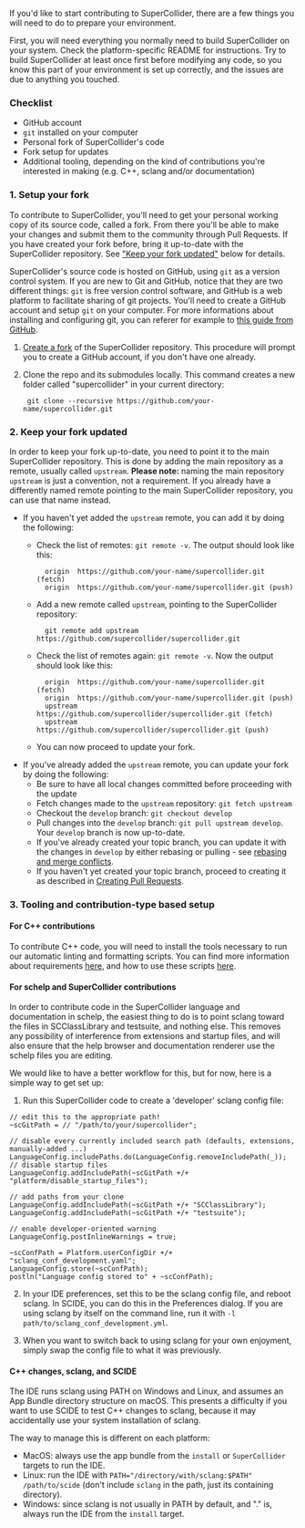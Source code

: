 If you'd like to start contributing to SuperCollider, there are a few things you will need to do to prepare your environment.

First, you will need everything you normally need to build SuperCollider on your system. Check the platform-specific README for instructions. Try to build SuperCollider at least once first before modifying any code, so you know this part of your environment is set up correctly, and the issues are due to anything you touched.

### Checklist
- GitHub account
- `git` installed on your computer
- Personal fork of SuperCollider's code
- Fork setup for updates
- Additional tooling, depending on the kind of contributions you're interested in making (e.g. C++, sclang and/or documentation)

### 1. Setup your fork

To contribute to SuperCollider, you'll need to get your personal working copy of its source code, called a fork. From there you'll be able to make your changes and submit them to the community through Pull Requests.
If you have created your fork before, bring it up-to-date with the SuperCollider repository. See ["Keep your fork updated"](#2-Keep-your-fork-updated) below for details.

SuperCollider's source code is hosted on GitHub, using `git` as a version control system. If you are new to Git and GitHub, notice that they are two different things: `git` is free version control software, and GitHub is a web platform to facilitate sharing of git projects. You'll need to create a GitHub account and setup `git` on your computer. For more informations about installing and configuring git, you can referer for example to [this guide from GitHub](https://docs.github.com/en/github/getting-started-with-github/set-up-git).

1. [Create a fork](https://github.com/supercollider/supercollider/fork) of the SuperCollider repository. This procedure will prompt you to create a GitHub account, if you don't have one already.
2. Clone the repo and its submodules locally. This command creates a new folder called "supercollider" in your current directory:

		git clone --recursive https://github.com/your-name/supercollider.git


### 2. Keep your fork updated

In order to keep your fork up-to-date, you need to point it to the main SuperCollider repository. This is done by adding the main repository as a remote, usually called `upstream`. **Please note:** naming the main repository `upstream` is just a convention, not a requirement. If you already have a differently named remote pointing to the main SuperCollider repository, you can use that name instead.
- If you haven't yet added the `upstream` remote, you can add it by doing the following:
	- Check the list of remotes: `git remote -v`. The output should look like this:

			origin	https://github.com/your-name/supercollider.git (fetch)
			origin	https://github.com/your-name/supercollider.git (push)

	- Add a new remote called `upstream`, pointing to the SuperCollider repository:

			git remote add upstream https://github.com/supercollider/supercollider.git

	- Check the list of remotes again: `git remote -v`. Now the output should look like this:

			origin	https://github.com/your-name/supercollider.git (fetch)
			origin	https://github.com/your-name/supercollider.git (push)
			upstream	https://github.com/supercollider/supercollider.git (fetch)
			upstream	https://github.com/supercollider/supercollider.git (push)

	- You can now proceed to update your fork.
- If you've already added the `upstream` remote, you can update your fork by doing the following:
	- Be sure to have all local changes committed before proceeding with the update
	- Fetch changes made to the `upstream` repository: `git fetch upstream`
	- Checkout the `develop` branch: `git checkout develop`
	- Pull changes into the `develop` branch: `git pull upstream develop`. Your `develop` branch is now up-to-date.
	- If you've already created your topic branch, you can update it with the changes in `develop` by either rebasing or pulling - see [rebasing and merge conflicts](https://github.com/supercollider/supercollider/wiki/Creating-pull-requests#rebasing-and-merge-conflicts).
	- If you haven't yet created your topic branch, proceed to creating it as described in [Creating Pull Requests](https://github.com/supercollider/supercollider/wiki/Creating-pull-requests#Create-a-topic-branch).

### 3. Tooling and contribution-type based setup

#### For C++ contributions

To contribute C++ code, you will need to install the tools necessary to run our automatic linting and formatting scripts. You can find more information about requirements [here](https://github.com/supercollider/supercollider/wiki/Cpp-formatting-instructions#requirements), and how to use these scripts [here](https://github.com/supercollider/supercollider/wiki/Cpp-formatting-instructions#possible-workflows-and-scripts).

#### For schelp and SuperCollider contributions

In order to contribute code in the SuperCollider language and documentation in schelp, the easiest thing to do is to point sclang toward the files in SCClassLibrary and testsuite, and nothing else. This removes any possibility of interference from extensions and startup files, and will also ensure that the help browser and documentation renderer use the schelp files you are editing.

We would like to have a better workflow for this, but for now, here is a simple way to get set up:

1. Run this SuperCollider code to create a 'developer' sclang config file:

```supercollider
// edit this to the appropriate path!
~scGitPath = // "/path/to/your/supercollider";

// disable every currently included search path (defaults, extensions, manually-added ...)
LanguageConfig.includePaths.do(LanguageConfig.removeIncludePath(_));
// disable startup files
LanguageConfig.addIncludePath(~scGitPath +/+ "platform/disable_startup_files");

// add paths from your clone
LanguageConfig.addIncludePath(~scGitPath +/+ "SCClassLibrary");
LanguageConfig.addIncludePath(~scGitPath +/+ "testsuite");

// enable developer-oriented warning
LanguageConfig.postInlineWarnings = true;

~scConfPath = Platform.userConfigDir +/+ "sclang_conf_development.yaml";
LanguageConfig.store(~scConfPath);
postln("Language config stored to" + ~scConfPath);
```

2. In your IDE preferences, set this to be the sclang config file, and reboot sclang. In SCIDE, you can do this in the Preferences dialog. If you are using sclang by itself on the command line, run it with `-l path/to/sclang_conf_development.yml`.

3. When you want to switch back to using sclang for your own enjoyment, simply swap the config file to what it was previously.

#### C++ changes, sclang, and SCIDE

The IDE runs sclang using PATH on Windows and Linux, and assumes an App Bundle directory structure on macOS. This presents a difficulty if you want to use SCIDE to test C++ changes to sclang, because it may accidentally use your system installation of sclang.

The way to manage this is different on each platform:
- MacOS: always use the app bundle from the `install` or `SuperCollider` targets to run the IDE.
- Linux: run the IDE with `PATH="/directory/with/sclang:$PATH" /path/to/scide` (don't include `sclang` in the path, just its containing directory).
- Windows: since sclang is not usually in PATH by default, and "." is, always run the IDE from the `install` target.
